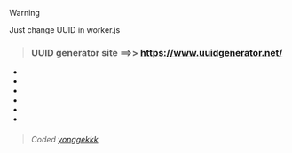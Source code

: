> [!WARNING]
> Just change UUID in worker.js

> ### UUID generator site ==>>  https://www.uuidgenerator.net/

*
*
*
*
*
*

> ###### Coded [yonggekkk](https://github.com/yonggekkk)

